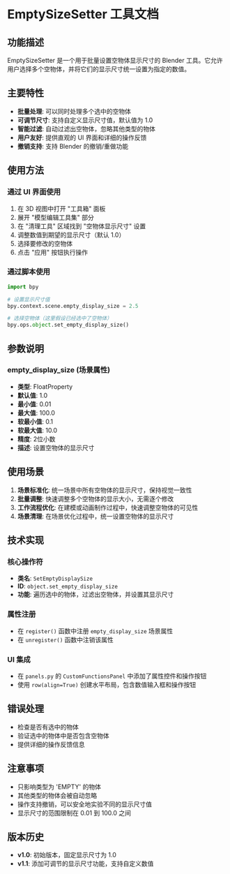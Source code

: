 # EmptySizeSetter 工具文档

## 功能描述
EmptySizeSetter 是一个用于批量设置空物体显示尺寸的 Blender 工具。它允许用户选择多个空物体，并将它们的显示尺寸统一设置为指定的数值。

## 主要特性
- **批量处理**: 可以同时处理多个选中的空物体
- **可调节尺寸**: 支持自定义显示尺寸值，默认值为 1.0
- **智能过滤**: 自动过滤出空物体，忽略其他类型的物体
- **用户友好**: 提供直观的 UI 界面和详细的操作反馈
- **撤销支持**: 支持 Blender 的撤销/重做功能

## 使用方法

### 通过 UI 界面使用
1. 在 3D 视图中打开 "工具箱" 面板
2. 展开 "模型编辑工具集" 部分
3. 在 "清理工具" 区域找到 "空物体显示尺寸" 设置
4. 调整数值到期望的显示尺寸（默认 1.0）
5. 选择要修改的空物体
6. 点击 "应用" 按钮执行操作

### 通过脚本使用
```python
import bpy

# 设置显示尺寸值
bpy.context.scene.empty_display_size = 2.5

# 选择空物体（这里假设已经选中了空物体）
bpy.ops.object.set_empty_display_size()
```

## 参数说明

### empty_display_size (场景属性)
- **类型**: FloatProperty
- **默认值**: 1.0
- **最小值**: 0.01
- **最大值**: 100.0
- **软最小值**: 0.1
- **软最大值**: 10.0
- **精度**: 2位小数
- **描述**: 设置空物体的显示尺寸

## 使用场景
1. **场景标准化**: 统一场景中所有空物体的显示尺寸，保持视觉一致性
2. **批量调整**: 快速调整多个空物体的显示大小，无需逐个修改
3. **工作流程优化**: 在建模或动画制作过程中，快速调整空物体的可见性
4. **场景清理**: 在场景优化过程中，统一设置空物体的显示尺寸

## 技术实现

### 核心操作符
- **类名**: `SetEmptyDisplaySize`
- **ID**: `object.set_empty_display_size`
- **功能**: 遍历选中的物体，过滤出空物体，并设置其显示尺寸

### 属性注册
- 在 `register()` 函数中注册 `empty_display_size` 场景属性
- 在 `unregister()` 函数中注销该属性

### UI 集成
- 在 `panels.py` 的 `CustomFunctionsPanel` 中添加了属性控件和操作按钮
- 使用 `row(align=True)` 创建水平布局，包含数值输入框和操作按钮

## 错误处理
- 检查是否有选中的物体
- 验证选中的物体中是否包含空物体
- 提供详细的操作反馈信息

## 注意事项
- 只影响类型为 'EMPTY' 的物体
- 其他类型的物体会被自动忽略
- 操作支持撤销，可以安全地实验不同的显示尺寸值
- 显示尺寸的范围限制在 0.01 到 100.0 之间

## 版本历史
- **v1.0**: 初始版本，固定显示尺寸为 1.0
- **v1.1**: 添加可调节的显示尺寸功能，支持自定义数值
